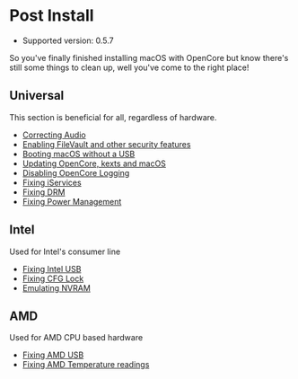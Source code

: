 # Post Install

* Supported version: 0.5.7

So you've finally finished installing macOS with OpenCore but know there's still some things to clean up, well you've come to the right place!

## Universal

This section is beneficial for all, regardless of hardware.

* [Correcting Audio](/post-install/audio.md)
* [Enabling FileVault and other security features](/post-install/security.md)
* [Booting macOS without a USB](/post-install/oc2hdd.md)
* [Updating OpenCore, kexts and macOS](/post-install/update.md)
* [Disabling OpenCore Logging](/troubleshooting/debug.md)
* [Fixing iServices](/post-install/iservices.md)
* [Fixing DRM](/post-install/drm.md)
* [Fixing Power Management](/post-install/pm.md)

## Intel

Used for Intel's consumer line

* [Fixing Intel USB](https://usb-map.gitbook.io/project/)
* [Fixing CFG Lock](extras/msr-lock.md)
* [Emulating NVRAM](/post-install/nvram.md)

## AMD

Used for AMD CPU based hardware

* [Fixing AMD USB](https://github.com/dortania/OpenCore-Desktop-Guide/blob/master/AMD/AMD-USB-map.md)
* [Fixing AMD Temperature readings](https://github.com/trulyspinach/SMCAMDProcessor)
